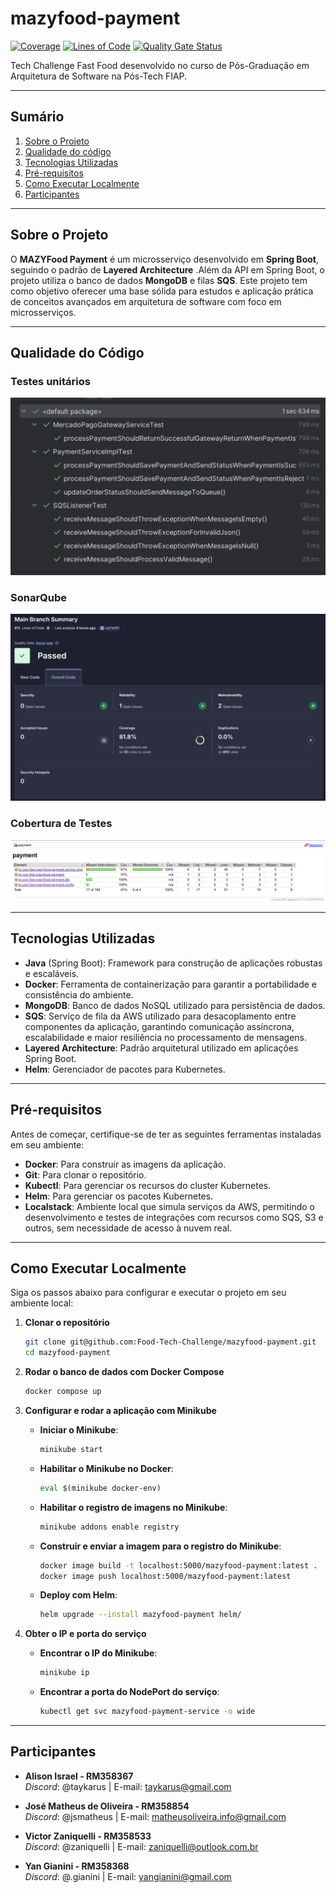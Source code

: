 # mazyfood-payment

[![Coverage](https://sonarcloud.io/api/project_badges/measure?project=Food-Tech-Challenge_mazyfood-payment&metric=coverage)](https://sonarcloud.io/summary/new_code?id=Food-Tech-Challenge_mazyfood-payment)
[![Lines of Code](https://sonarcloud.io/api/project_badges/measure?project=Food-Tech-Challenge_mazyfood-payment&metric=ncloc)](https://sonarcloud.io/summary/new_code?id=Food-Tech-Challenge_mazyfood-payment)
[![Quality Gate Status](https://sonarcloud.io/api/project_badges/measure?project=Food-Tech-Challenge_mazyfood-payment&metric=alert_status)](https://sonarcloud.io/summary/new_code?id=Food-Tech-Challenge_mazyfood-payment)


Tech Challenge Fast Food desenvolvido no curso de Pós-Graduação em Arquitetura de Software na Pós-Tech FIAP.

---

## Sumário

1. [Sobre o Projeto](#sobre-o-projeto)
2. [Qualidade do código](#qualidade-do-código)
3. [Tecnologias Utilizadas](#tecnologias-utilizadas)
4. [Pré-requisitos](#pré-requisitos)
5. [Como Executar Localmente](#como-executar-localmente)
6. [Participantes](#participantes)

---

## Sobre o Projeto

O **MAZYFood Payment** é um microsserviço desenvolvido em **Spring Boot**, seguindo o padrão de **Layered Architecture**
.Além da API em Spring Boot, o projeto utiliza o banco de dados
**MongoDB** e filas **SQS**. Este projeto tem como objetivo oferecer uma base sólida para estudos e aplicação prática
de conceitos
avançados em arquitetura de software com foco em microsserviços.

---

## Qualidade do Código

### Testes unitários
![Testes Unitários](./assets/testes.png)

### SonarQube
![Sonar_1](./assets/sonar.png)

### Cobertura de Testes
![Cobertura de Testes](./assets/jacoco.png)

---


## Tecnologias Utilizadas

- **Java** (Spring Boot): Framework para construção de aplicações robustas e escaláveis.
- **Docker**: Ferramenta de containerização para garantir a portabilidade e consistência do ambiente.
- **MongoDB**: Banco de dados NoSQL utilizado para persistência de dados.
- **SQS**: Serviço de fila da AWS utilizado para desacoplamento entre componentes da aplicação, garantindo comunicação
  assíncrona, escalabilidade e maior resiliência no processamento de mensagens.
- **Layered Architecture**: Padrão arquitetural utilizado em aplicações Spring Boot.
- **Helm**: Gerenciador de pacotes para Kubernetes.

---

## Pré-requisitos

Antes de começar, certifique-se de ter as seguintes ferramentas instaladas em seu ambiente:

- **Docker**: Para construir as imagens da aplicação.
- **Git**: Para clonar o repositório.
- **Kubectl**: Para gerenciar os recursos do cluster Kubernetes.
- **Helm**: Para gerenciar os pacotes Kubernetes.
- **Localstack**: Ambiente local que simula serviços da AWS, permitindo o desenvolvimento e testes de integrações com
  recursos como SQS, S3 e outros, sem necessidade de acesso à nuvem real.

---

## Como Executar Localmente

Siga os passos abaixo para configurar e executar o projeto em seu ambiente local:

1. **Clonar o repositório**
   ```bash
   git clone git@github.com:Food-Tech-Challenge/mazyfood-payment.git
   cd mazyfood-payment
   ```

2. **Rodar o banco de dados com Docker Compose**
   ```bash
   docker compose up
   ```

3. **Configurar e rodar a aplicação com Minikube**
    - **Iniciar o Minikube**:
      ```bash
      minikube start
      ```

    - **Habilitar o Minikube no Docker**:
      ```bash
      eval $(minikube docker-env)
      ```

    - **Habilitar o registro de imagens no Minikube**:
      ```bash
      minikube addons enable registry
      ```

    - **Construir e enviar a imagem para o registro do Minikube**:
      ```bash
      docker image build -t localhost:5000/mazyfood-payment:latest .
      docker image push localhost:5000/mazyfood-payment:latest
      ```

    - **Deploy com Helm**:
      ```bash
      helm upgrade --install mazyfood-payment helm/
      ```

4. **Obter o IP e porta do serviço**
    - **Encontrar o IP do Minikube**:
      ```bash
      minikube ip
      ```
    - **Encontrar a porta do NodePort do serviço**:
      ```bash
      kubectl get svc mazyfood-payment-service -o wide
      ```

---

## Participantes

- **Alison Israel - RM358367**  
  *Discord*: @taykarus | E-mail: taykarus@gmail.com

- **José Matheus de Oliveira - RM358854**  
  *Discord*: @jsmatheus | E-mail: matheusoliveira.info@gmail.com

- **Victor Zaniquelli - RM358533**  
  *Discord*: @zaniquelli | E-mail: zaniquelli@outlook.com.br

- **Yan Gianini - RM358368**  
  *Discord*: @.gianini | E-mail: yangianini@gmail.com
